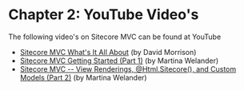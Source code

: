 # Chapter 2: YouTube Video's

The following video's on Sitecore MVC can be found at YouTube

- [Sitecore MVC What's It All About](https://www.youtube.com/watch?v=SJWn1WP2TKw) (by David Morrison)
- [Sitecore MVC Getting Started (Part 1)](https://www.youtube.com/watch?v=i3Mwcphtz4w) (by Martina Welander)
- [Sitecore MVC -- View Renderings, @Html.Sitecore(), and Custom Models (Part 2)](https://www.youtube.com/watch?v=dW_rQp9bMmE) (by Martina Welander)


